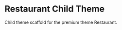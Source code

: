 Restaurant Child Theme
=====================

Child theme scaffold for the premium theme Restaurant.
